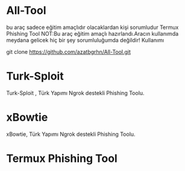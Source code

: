 # All-Tool
 bu araç sadece eğitim amaçlıdır olacaklardan kişi sorumludur 
Termux Phishing Tool
NOT:Bu araç eğitim amaçlı hazırlandı.Aracın kullanımda meydana gelicek hiç bir şey sorumluluğumda değildir!
Kullanımı

git clone https://github.com/azatbgrhn/All-Tool.git
# Turk-Sploit
Turk-Sploit , Türk Yapımı Ngrok destekli Phishing Toolu.
# xBowtie
xBowtie, Türk Yapımı Ngrok destekli Phishing Toolu.

<h1>Termux Phishing Tool</h1>
